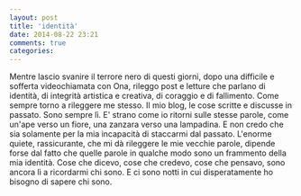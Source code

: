 ```yaml
---
layout: post
title: 'identità'
date: 2014-08-22 23:21
comments: true
categories: 
---
```

Mentre lascio svanire il terrore nero di questi giorni, dopo una difficile e sofferta videochiamata con Ona, rileggo post e letture che parlano di identità, di integrità artistica e creativa, di coraggio e di fallimento.
Come sempre torno a rileggere me stesso. Il mio blog, le cose scritte e discusse in passato. Sono sempre lì.
E' strano come io ritorni sulle stesse parole, come un'ape verso un fiore, una zanzara verso una lampadina. E non credo che sia solamente per la mia incapacità di staccarmi dal passato.
L'enorme quiete, rassicurante, che mi dà rileggere le mie vecchie parole, dipende forse dal fatto che quelle parole in qualche modo sono un frammento della mia identità. Cose che dicevo, cose che credevo, cose che pensavo, sono ancora lì a ricordarmi chi sono. E ci sono notti in cui disperatamente ho bisogno di sapere chi sono.